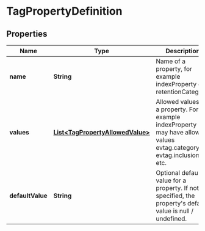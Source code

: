 
# TagPropertyDefinition

## Properties
Name | Type | Description | Notes
------------ | ------------- | ------------- | -------------
**name** | **String** | Name of a property, for example indexProperty or retentionCategory. |  [optional]
**values** | [**List&lt;TagPropertyAllowedValue&gt;**](TagPropertyAllowedValue.md) | Allowed values for a property.  For example indexProperty may have allowed values evtag.category, evtag.inclusion etc. |  [optional]
**defaultValue** | **String** | Optional default value for a property.  If not specified, the property&#39;s default value is null / undefined. |  [optional]



